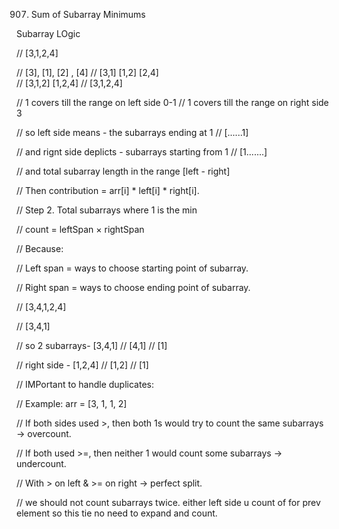 907. Sum of Subarray Minimums

Subarray LOgic

// [3,1,2,4]

// [3],          [1],        [2] ,     [4]
// [3,1]        [1,2]        [2,4]     
// [3,1,2]      [1,2,4]
// [3,1,2,4]


// 1 covers till the range on left side 0-1
// 1 covers till the range on right side 3

// so left side means - the subarrays ending at 1
// [......1]

// and rignt side deplicts - subarrays starting from 1
// [1.......]

// and total subarray length in the range  [left - right] 

// Then contribution = arr[i] * left[i] * right[i].

// Step 2. Total subarrays where 1 is the min


// count = leftSpan × rightSpan

// Because:

// Left span = ways to choose starting point of subarray.

// Right span = ways to choose ending point of subarray.


// [3,4,1,2,4]

// [3,4,1]

// so 2 subarrays- [3,4,1]
//                 [4,1]
//                 [1]


// right side - [1,2,4]
//              [1,2]
//              [1]


// IMPortant to handle duplicates:

// Example: arr = [3, 1, 1, 2]

// If both sides used >, then both 1s would try to count the same subarrays → overcount.

// If both used >=, then neither 1 would count some subarrays → undercount.

// With > on left & >= on right → perfect split.

// we should not count subarrays twice. either left side u count of for prev element so this tie no need to expand and count.
